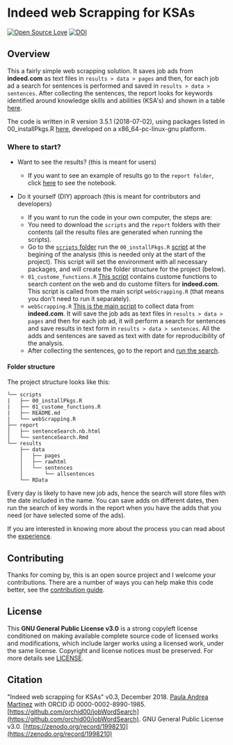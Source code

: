 # Indeed web Scrapping for KSAs

[![Open Source Love](https://badges.frapsoft.com/os/v2/open-source.png?v=103)](https://github.com/ellerbrock/open-source-badge/) 
[![DOI](https://zenodo.org/badge/DOI/10.5281/zenodo.1998210.svg)](https://zenodo.org/record/1998210)

## Overview
This a fairly simple web scrapping solution. It saves job ads from 
**indeed.com** as text files in `results > data > pages` and then,
for each job ad a search for sentences is performed and saved in
`results > data > sentences`. After collecting the sentences, the report looks 
for keywords identified around knowledge skills and abilities (KSA's) and shown
in a table [here][report]. 

The code is written in R version 3.5.1 (2018-07-02), 
using packages listed in 00_installPkgs.R [here][installPkgs], 
developed on a x86_64-pc-linux-gnu platform.

### Where to start?
- Want to see the results? (this is meant for users)
    - If you want to see an example of results go to the `report folder`, 
    click [here][report] to see the notebook.


- Do it yourself (DIY) approach (this is meant for contributors and developers)
    - If you want to run the code in your own computer, the steps are:
    - You need to download the `scripts` and the `report` folders with their 
   contents (all the results files are generated when running the scripts).
    - Go to the [`scripts` folder][scripts] run the `00_installPkgs.R` 
    [script][installPkgs] at the begining of the analysis 
    (this is needed only at the start of the project). This script will 
    set the environment with all necessary packages, and will create the folder 
    structure for the project (below). 
    - `01_custome_functions.R` [This script][customeFunctions] contains custome 
    functions to search content on the web and do custome filters 
    for **indeed.com**. This script is called from the main script
    `webScrapping.R` (that means you don't need to run it separately).
    - `webScrapping.R` [This is the main script][webScrapping] to collect 
    data from **indeed.com**. It will save the job ads as text files in 
    `results > data > pages` and then for each job ad, it will perform a search 
    for sentences and save results in text form in `results > data > sentences`.
    All the adds and sentences are saved as text with date for reproducibility 
    of the analysis.
    - After collecting the sentences, go to the report and 
    [run the search][reportRmd].
    
#### Folder structure

The project structure looks like this: 

```
└── scripts
|   ├── 00_installPkgs.R
|   ├── 01_custome_functions.R
|   ├── README.md
|   └── webScrapping.R
├── report
│   ├── sentenceSearch.nb.html
│   └── sentenceSearch.Rmd
└── results
    ├── data
    │   ├── pages
    │   ├── rawhtml
    │   └── sentences
    │       └── allsentences
    └── RData
```

Every day is likely to have new job ads, hence the search will store files with
the date included in the name. You can save adds on different dates, then run 
the search of key words in the report when you have the adds that you need 
(or have selected some of the ads).

If you are interested in knowing more about the process you can read about the 
[experience][experience_shared].

## Contributing

Thanks for coming by, this is an open source project and I welcome your 
contributions. There are a number of ways you can help make this code better, see
the [contribution guide][contributing].

## License

This **GNU General Public License v3.0** is a strong copyleft license
conditioned on making available complete source code of licensed works and 
modifications, which include larger works using a licensed work, under the 
same license. Copyright and license notices must be preserved. 
For more details see 
[LICENSE](https://orchid00.github.io/jobWordSearch/LICENSE.html).

## Citation

"Indeed web scrapping for KSAs" v0.3, December 2018. 
[Paula Andrea Martinez](https://orcid.org/0000-0002-8990-1985) with ORCID iD 
0000-0002-8990-1985.
[https://github.com/orchid00/jobWordSearch](https://github.com/orchid00/jobWordSearch). 
GNU General Public License v3.0. [https://zenodo.org/record/1998210](https://zenodo.org/record/1998210)

[experience_shared]: https://orchid00.github.io/jobWordSearch/experiences_shared.html
[contributing]: https://orchid00.github.io/jobWordSearch/CONTRIBUTING.html
[reportRmd]: https://github.com/orchid00/jobWordSearch/blob/master/report/sentenceSearch.Rmd
[report]: https://orchid00.github.io/jobWordSearch/report/sentenceSearch.nb.html
[installPkgs]: https://github.com/orchid00/jobWordSearch/blob/master/scripts/00_installPkgs.R 
[customeFunctions]: https://github.com/orchid00/jobWordSearch/blob/master/scripts/01_custome_functions.R 
[webScrapping]: https://github.com/orchid00/jobWordSearch/blob/master/scripts/webScrapping.R
[scripts]: https://github.com/orchid00/jobWordSearch/tree/master/scripts